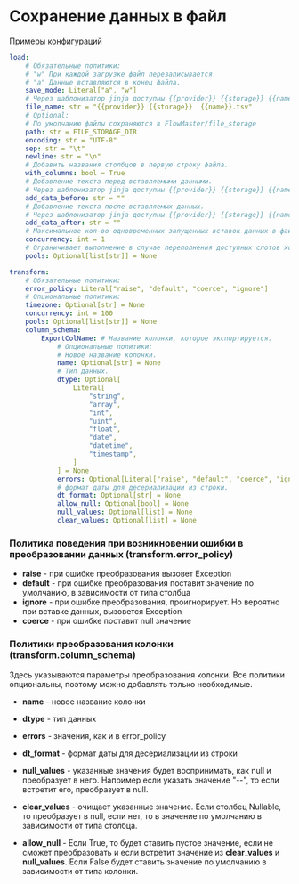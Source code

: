 # Сохранение данных в файл

Примеры [конфигураций](../../../examples/etl/)

```yaml
load:
    # Обязательные политики:
    # "w" При каждой загрузке файл перезаписывается.
    # "a" Данные вставляются в конец файла.
    save_mode: Literal["a", "w"]
    # Через шаблонизатор jinja доступны {{provider}} {{storage}} {{name}} {{datetime}}.
    file_name: str = "{{provider}} {{storage}}  {{name}}.tsv"
    # Optional:
    # По умолчанию файлы сохраняются в FlowMaster/file_storage
    path: str = FILE_STORAGE_DIR
    encoding: str = "UTF-8"
    sep: str = "\t"
    newline: str = "\n"
    # Добавить названия столбцов в первую строку файла.
    with_columns: bool = True
    # Добавление текста перед вставляемыми данными.
    # Через шаблонизатор jinja доступны {{provider}} {{storage}} {{name}} {{datetime}}.
    add_data_before: str = ""
    # Добавление текста после вставляемых данных.
    # Через шаблонизатор jinja доступны {{provider}} {{storage}} {{name}} {{datetime}}.
    add_data_after: str = ""
    # Максимальное кол-во одновременных запущенных вставок данных в файл.
    concurrency: int = 1
    # Ограничивает выполнение в случае переполнения доступных слотов хотя бы в одном из указанных пулов.
    pools: Optional[list[str]] = None

transform:
    # Обязательные политики:
    error_policy: Literal["raise", "default", "coerce", "ignore"]
    # Опциональные политики:
    timezone: Optional[str] = None
    concurrency: int = 100
    pools: Optional[list[str]] = None
    column_schema:
        ExportColName: # Название колонки, которое экспортируется.
            # Опциональные политики:
            # Новое название колонки.
            name: Optional[str] = None
            # Тип данных.
            dtype: Optional[
                Literal[
                    "string",
                    "array",
                    "int",
                    "uint",
                    "float",
                    "date",
                    "datetime",
                    "timestamp",
                ]
            ] = None
            errors: Optional[Literal["raise", "default", "coerce", "ignore"]] = None
            # формат даты для десериализации из строки.
            dt_format: Optional[str] = None
            allow_null: Optional[bool] = None
            null_values: Optional[list] = None
            clear_values: Optional[list] = None
```


### Политика поведения при возникновении ошибки в преобразовании данных (transform.error_policy)

- **raise** - при ошибке преобразования вызовет Exception
- **default** - при ошибке преобразования поставит значение по умолчанию, 
  в зависимости от типа столбца
- **ignore** - при ошибке преобразования, проигнорирует. 
  Но вероятно при вставке данных, вызовется Exception
- **coerce** - при ошибке поставит null значение


### Политики преобразования колонки (transform.column_schema)

Здесь указываются параметры преобразования колонки.
Все политики опциональны, поэтому можно добавлять только необходимые.

- **name** - новое название колонки 

- **dtype** - тип данных

- **errors** - значения, как и в error_policy
  
- **dt_format** - формат даты для десериализации из строки

- **null_values** - указанные значения будет воспринимать, 
  как null и преобразует в него. Например если указать значение "--", 
  то если встретит его, преобразует в null.

- **clear_values** - очищает указанные значение. 
  Если столбец Nullable, то преобразует в null, если нет, 
  то в значение по умолчанию в зависимости от типа столбца.

- **allow_null** - Если True, то будет ставить пустое значение, 
  если не сможет преобразовать и если встретит значение из **clear_values** и **null_values**.
  Если False будет ставить значение по умолчанию в зависимости от типа колонки.
